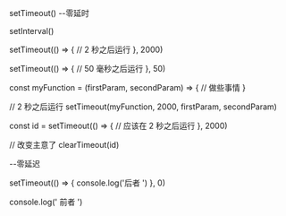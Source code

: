 setTimeout()
  --零延时

setInterval()

setTimeout(() => {
  // 2 秒之后运行
}, 2000)

setTimeout(() => {
  // 50 毫秒之后运行
}, 50)

const myFunction = (firstParam, secondParam) => {
  // 做些事情
}

// 2 秒之后运行
setTimeout(myFunction, 2000, firstParam, secondParam)

const id = setTimeout(() => {
  // 应该在 2 秒之后运行
}, 2000)

// 改变主意了
clearTimeout(id)

--零延迟

setTimeout(() => {
  console.log('后者 ')
}, 0)

console.log(' 前者 ')
